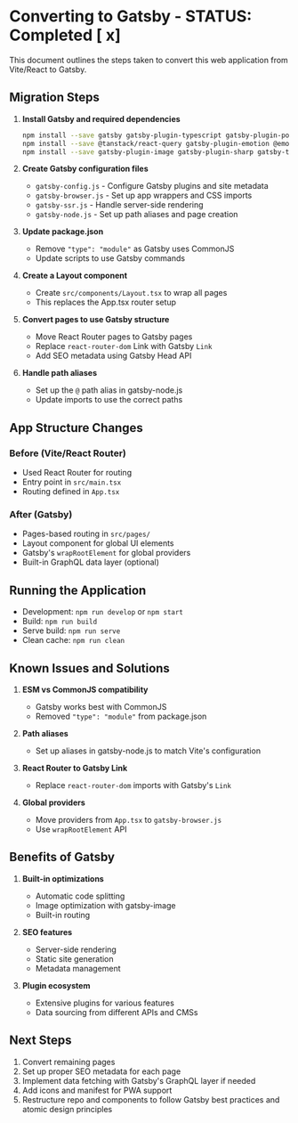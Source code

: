 # Converting to Gatsby - STATUS: Completed [ x]

This document outlines the steps taken to convert this web application from Vite/React to Gatsby.

## Migration Steps

1. **Install Gatsby and required dependencies**
   ```bash
   npm install --save gatsby gatsby-plugin-typescript gatsby-plugin-postcss tailwindcss postcss autoprefixer
   npm install --save @tanstack/react-query gatsby-plugin-emotion @emotion/react @emotion/styled
   npm install --save gatsby-plugin-image gatsby-plugin-sharp gatsby-transformer-sharp gatsby-source-filesystem gatsby-plugin-manifest gatsby-plugin-react-helmet react-helmet
   ```

2. **Create Gatsby configuration files**
   - `gatsby-config.js` - Configure Gatsby plugins and site metadata
   - `gatsby-browser.js` - Set up app wrappers and CSS imports
   - `gatsby-ssr.js` - Handle server-side rendering
   - `gatsby-node.js` - Set up path aliases and page creation

3. **Update package.json**
   - Remove `"type": "module"` as Gatsby uses CommonJS
   - Update scripts to use Gatsby commands

4. **Create a Layout component**
   - Create `src/components/Layout.tsx` to wrap all pages
   - This replaces the App.tsx router setup

5. **Convert pages to use Gatsby structure**
   - Move React Router pages to Gatsby pages
   - Replace `react-router-dom` Link with Gatsby `Link`
   - Add SEO metadata using Gatsby Head API

6. **Handle path aliases**
   - Set up the `@` path alias in gatsby-node.js
   - Update imports to use the correct paths

## App Structure Changes

### Before (Vite/React Router)
- Used React Router for routing
- Entry point in `src/main.tsx`
- Routing defined in `App.tsx`

### After (Gatsby)
- Pages-based routing in `src/pages/`
- Layout component for global UI elements
- Gatsby's `wrapRootElement` for global providers
- Built-in GraphQL data layer (optional)

## Running the Application

- Development: `npm run develop` or `npm start`
- Build: `npm run build`
- Serve build: `npm run serve`
- Clean cache: `npm run clean`

## Known Issues and Solutions

1. **ESM vs CommonJS compatibility**
   - Gatsby works best with CommonJS
   - Removed `"type": "module"` from package.json

2. **Path aliases**
   - Set up aliases in gatsby-node.js to match Vite's configuration

3. **React Router to Gatsby Link**
   - Replace `react-router-dom` imports with Gatsby's `Link`

4. **Global providers**
   - Move providers from `App.tsx` to `gatsby-browser.js`
   - Use `wrapRootElement` API

## Benefits of Gatsby

1. **Built-in optimizations**
   - Automatic code splitting
   - Image optimization with gatsby-image
   - Built-in routing

2. **SEO features**
   - Server-side rendering
   - Static site generation
   - Metadata management

3. **Plugin ecosystem**
   - Extensive plugins for various features
   - Data sourcing from different APIs and CMSs

## Next Steps

1. Convert remaining pages
2. Set up proper SEO metadata for each page
3. Implement data fetching with Gatsby's GraphQL layer if needed
4. Add icons and manifest for PWA support 
5. Restructure repo and components to follow Gatsby best practices and atomic design principles



